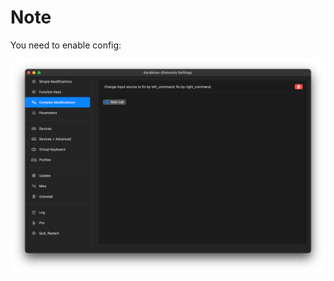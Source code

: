 # Note

You need to enable config:

![Complex modifications](screenshot.png "Complex modifications")
